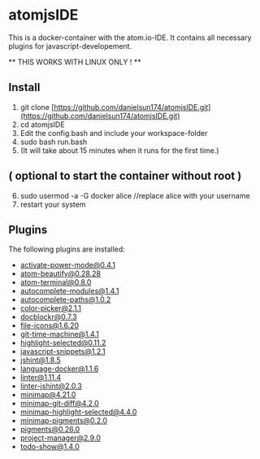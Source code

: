 # atomjsIDE
This is a docker-container with the atom.io-IDE. It contains all necessary plugins for javascript-developement.

** THIS WORKS WITH LINUX ONLY ! **

## Install
1. git clone [https://github.com/danielsun174/atomjsIDE.git](https://github.com/danielsun174/atomjsIDE.git)
2. cd atomjsIDE
3. Edit the config.bash and include your workspace-folder
4. sudo bash run.bash
5. (It will take about 15 minutes when it runs for the first time.)

## ( optional to start the container without root )
6. sudo usermod -a -G docker alice //replace alice with your username
7. restart your system

## Plugins
The following plugins are installed:

- activate-power-mode@0.4.1
- atom-beautify@0.28.28
- atom-terminal@0.8.0
- autocomplete-modules@1.4.1
- autocomplete-paths@1.0.2
- color-picker@2.1.1
- docblockr@0.7.3
- file-icons@1.6.20
- git-time-machine@1.4.1
- highlight-selected@0.11.2
- javascript-snippets@1.2.1
- jshint@1.8.5
- language-docker@1.1.6
- linter@1.11.4
- linter-jshint@2.0.3
- minimap@4.21.0
- minimap-git-diff@4.2.0
- minimap-highlight-selected@4.4.0
- minimap-pigments@0.2.0
- pigments@0.26.0
- project-manager@2.9.0
- todo-show@1.4.0
